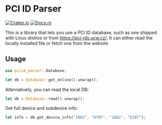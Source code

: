 # PCI ID Parser

[![Crates.io](https://img.shields.io/crates/v/pciid-parser)](https://crates.io/crates/pciid-parser)
[![Docs.rs](https://docs.rs/pciid-parser/badge.svg)](https://docs.rs/pciid-parser/)

This is a library that lets you use a PCI ID database, such as one shipped with Linux distros or from https://pci-ids.ucw.cz/.
It can either read the locally installed file or fetch one from the website.

## Usage

```rust
use pciid_parser::Database;

let db = Database::get_online().unwrap();
```
Alternatively, you can read the local DB:
```rust
let db = Database::read().unwrap();
```
Get full device and subdevice info:
```rust
let info = db.get_device_info("1002", "67DF", "1DA2", "E387");
```
